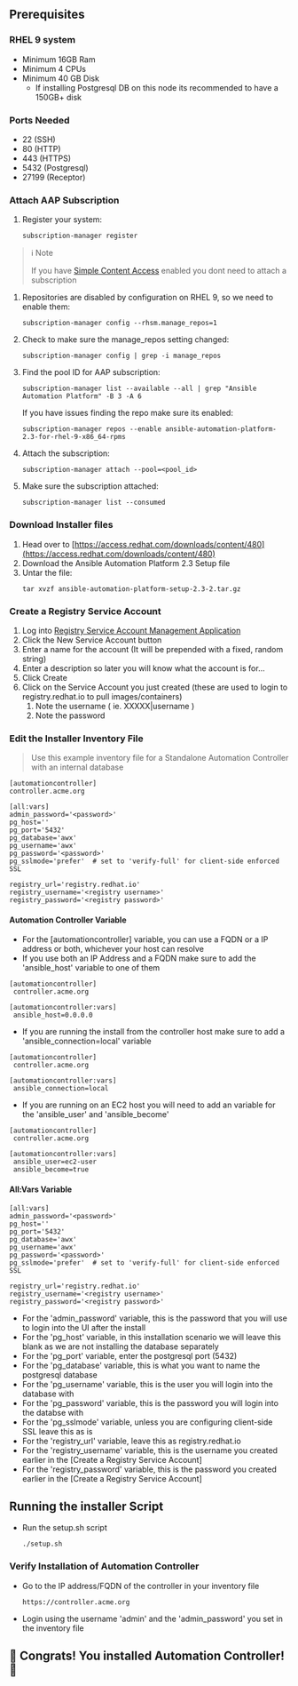 ## Prerequisites 

### RHEL 9 system 
   - Minimum 16GB Ram 
   - Minimum 4 CPUs
   - Minimum 40 GB Disk
      - If installing Postgresql DB on this node its recommended to have a 150GB+ disk

### Ports Needed 
- 22 (SSH)
- 80 (HTTP)
- 443 (HTTPS)
- 5432 (Postgresql)
- 27199 (Receptor)

### Attach AAP Subscription 

1. Register your system: 
   ```
   subscription-manager register
   ```

 > ℹ️ Note
 > 
 > If you have [Simple Content Access](https://access.redhat.com/articles/simple-content-access) enabled you dont need to attach a subscription  

1. Repositories are disabled by configuration on RHEL 9, so we need to enable them: 
   ```
   subscription-manager config --rhsm.manage_repos=1
   ```
2. Check to make sure the manage_repos setting changed: 
   ```
   subscription-manager config | grep -i manage_repos 
   ```
3. Find the pool ID for AAP subscription: 
   ```
   subscription-manager list --available --all | grep "Ansible Automation Platform" -B 3 -A 6
   ```
   If you have issues finding the repo make sure its enabled: 
   ```
   subscription-manager repos --enable ansible-automation-platform-2.3-for-rhel-9-x86_64-rpms
   ```
4. Attach the subscription: 
   ```
   subscription-manager attach --pool=<pool_id>
   ```
5. Make sure the subscription attached: 
   ```
   subscription-manager list --consumed
   ```
### Download Installer files 
  
1. Head over to [https://access.redhat.com/downloads/content/480](https://access.redhat.com/downloads/content/480)
2. Download the Ansible Automation Platform 2.3 Setup file 
3. Untar the file: 
   ```
   tar xvzf ansible-automation-platform-setup-2.3-2.tar.gz
   ```

### Create a Registry Service Account 

1. Log into [Registry Service Account Management Application](https://access.redhat.com/terms-based-registry/)
2. Click the New Service Account button 
3. Enter a name for the account (It will be prepended with a fixed, random string)
4. Enter a description so later you will know what the account is for...
5. Click Create 
6. Click on the Service Account you just created (these are used to login to registry.redhat.io to pull images/containers)
   1. Note the username ( ie. XXXXX|username ) 
   2. Note the password 

### Edit the Installer Inventory File 

> Use this example inventory file for a Standalone Automation Controller with an internal database 

```
[automationcontroller]
controller.acme.org

[all:vars]
admin_password='<password>'
pg_host=''
pg_port='5432'
pg_database='awx'
pg_username='awx'
pg_password='<password>'
pg_sslmode='prefer'  # set to 'verify-full' for client-side enforced SSL

registry_url='registry.redhat.io'
registry_username='<registry username>'
registry_password='<registry password>'
```
#### Automation Controller Variable

- For the [automationcontroller] variable, you can use a FQDN or a IP address or both, whichever your host can resolve
- If you use both an IP Address and a FQDN make sure to add the 'ansible_host' variable to one of them 
```
[automationcontroller]
 controller.acme.org 

[automationcontroller:vars]
 ansible_host=0.0.0.0
```
- If you are running the install from the controller host make sure to add a 'ansible_connection=local' variable
```
[automationcontroller]
 controller.acme.org 

[automationcontroller:vars]
 ansible_connection=local
```
- If you are running on an EC2 host you will need to add an variable for the 'ansible_user' and 'ansible_become'
```
[automationcontroller]
 controller.acme.org 

[automationcontroller:vars]
 ansible_user=ec2-user 
 ansible_become=true
```

#### All:Vars Variable 

```
[all:vars]
admin_password='<password>'
pg_host=''
pg_port='5432'
pg_database='awx'
pg_username='awx'
pg_password='<password>'
pg_sslmode='prefer'  # set to 'verify-full' for client-side enforced SSL

registry_url='registry.redhat.io'
registry_username='<registry username>'
registry_password='<registry password>'
```

- For the 'admin_password' variable, this is the password that you will use to login into the UI after the install 
- For the 'pg_host' variable, in this installation scenario we will leave this blank as we are not installing the database separately 
- For the 'pg_port' variable, enter the postgresql port (5432)
- For the 'pg_database' variable, this is what you want to name the postgresql database 
- For the 'pg_username' variable, this is the user you will login into the database with 
- For the 'pg_password' variable, this is the password you will login into the databse with 
- For the 'pg_sslmode' variable, unless you are configuring client-side SSL leave this as is 
- For the 'registry_url' variable, leave this as registry.redhat.io 
- For the 'registry_username' variable, this is the username you created earlier in the [Create a Registry Service Account] 
- For the 'registry_password' variable, this is the password you created earlier in the [Create a Registry Service Account] 

## Running the installer Script 

- Run the setup.sh script 
  ```
  ./setup.sh
  ```

### Verify Installation of Automation Controller 

- Go to the IP address/FQDN of the controller in your inventory file 
  ``` 
  https://controller.acme.org
  ```
- Login using the username 'admin' and the 'admin_password' you set in the inventory file 

## 🎉 Congrats! You installed Automation Controller! 🎉